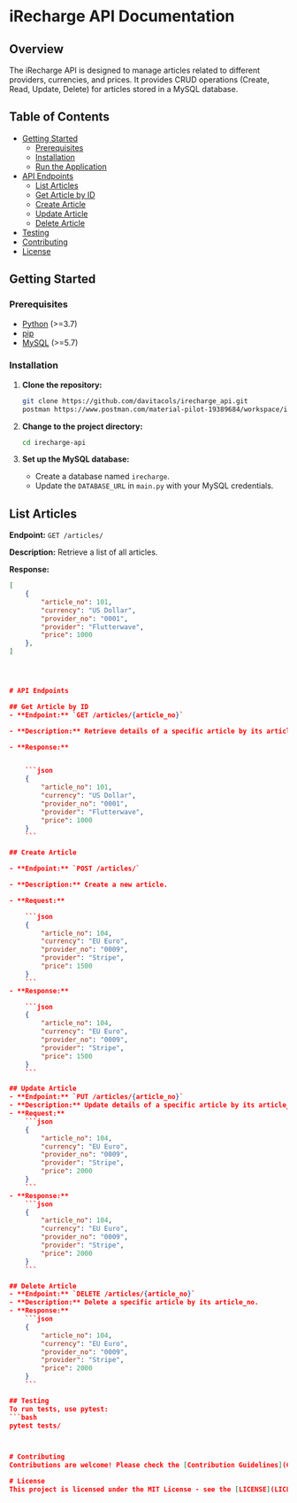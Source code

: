 # iRecharge API Documentation

## Overview

The iRecharge API is designed to manage articles related to different providers, currencies, and prices. It provides CRUD operations (Create, Read, Update, Delete) for articles stored in a MySQL database.

## Table of Contents

- [Getting Started](#getting-started)
  - [Prerequisites](#prerequisites)
  - [Installation](#installation)
  - [Run the Application](#run-the-application)
- [API Endpoints](#api-endpoints)
  - [List Articles](#list-articles)
  - [Get Article by ID](#get-article-by-id)
  - [Create Article](#create-article)
  - [Update Article](#update-article)
  - [Delete Article](#delete-article)
- [Testing](#testing)
- [Contributing](#contributing)
- [License](#license)

## Getting Started

### Prerequisites

- [Python](https://www.python.org/) (>=3.7)
- [pip](https://pip.pypa.io/en/stable/)
- [MySQL](https://www.mysql.com/) (>=5.7)

### Installation

1. **Clone the repository:**

    ```bash
    git clone https://github.com/davitacols/irecharge_api.git
    postman https://www.postman.com/material-pilot-19389684/workspace/irecharge/collection/32869036-a5585faa-3d1a-45e9-ad61-e1fac2ef8886?action=share&creator=32869036
    ```

2. **Change to the project directory:**

    ```bash
    cd irecharge-api
    ```


3. **Set up the MySQL database:**

    - Create a database named `irecharge`.
    - Update the `DATABASE_URL` in `main.py` with your MySQL credentials.



## List Articles
**Endpoint:** `GET /articles/`

**Description:** Retrieve a list of all articles.

**Response:**
```json
[
    {
        "article_no": 101,
        "currency": "US Dollar",
        "provider_no": "0001",
        "provider": "Flutterwave",
        "price": 1000
    },
]




# API Endpoints

## Get Article by ID
- **Endpoint:** `GET /articles/{article_no}`

- **Description:** Retrieve details of a specific article by its article_no.

- **Response:**


    ```json
    {
        "article_no": 101,
        "currency": "US Dollar",
        "provider_no": "0001",
        "provider": "Flutterwave",
        "price": 1000
    }
    ```

## Create Article

- **Endpoint:** `POST /articles/`

- **Description:** Create a new article.

- **Request:**

    ```json
    {
        "article_no": 104,
        "currency": "EU Euro",
        "provider_no": "0009",
        "provider": "Stripe",
        "price": 1500
    }
    ```
- **Response:**

    ```json
    {
        "article_no": 104,
        "currency": "EU Euro",
        "provider_no": "0009",
        "provider": "Stripe",
        "price": 1500
    }
    ```

## Update Article
- **Endpoint:** `PUT /articles/{article_no}`
- **Description:** Update details of a specific article by its article_no.
- **Request:**
    ```json
    {
        "article_no": 104,
        "currency": "EU Euro",
        "provider_no": "0009",
        "provider": "Stripe",
        "price": 2000
    }
    ```
- **Response:**
    ```json
    {
        "article_no": 104,
        "currency": "EU Euro",
        "provider_no": "0009",
        "provider": "Stripe",
        "price": 2000
    }
    ```

## Delete Article
- **Endpoint:** `DELETE /articles/{article_no}`
- **Description:** Delete a specific article by its article_no.
- **Response:**
    ```json
    {
        "article_no": 104,
        "currency": "EU Euro",
        "provider_no": "0009",
        "provider": "Stripe",
        "price": 2000
    }
    ```

## Testing
To run tests, use pytest:
```bash
pytest tests/



# Contributing
Contributions are welcome! Please check the [Contribution Guidelines](CONTRIBUTING.md) for more details.

# License
This project is licensed under the MIT License - see the [LICENSE](LICENSE) file for details.
